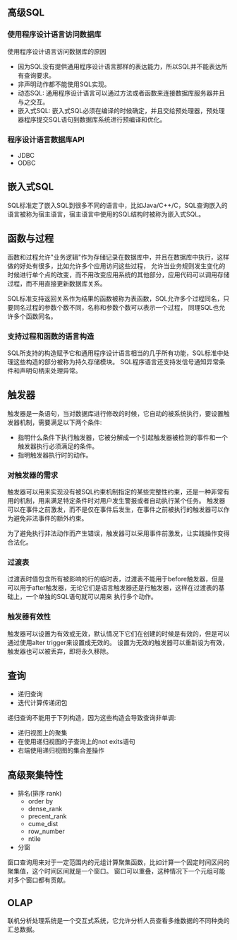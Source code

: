 ## 高级SQL
### 使用程序设计语言访问数据库
使用程序设计语言访问数据库的原因
+ 因为SQL没有提供通用程序设计语言那样的表达能力，所以SQL并不能表达所有查询要求。
+ 非声明动作都不能使用SQL实现。
+ 动态SQL: 通用程序设计语言可以通过方法或者函数来连接数据库服务器并且与之交互。
+ 嵌入式SQL: 嵌入式SQL必须在编译的时候确定，并且交给预处理器，预处理器程序提交SQL语句到数据库系统进行预编译和优化。
### 程序设计语言数据库API
+ JDBC
+ ODBC
## 嵌入式SQL
SQL标准定了嵌入SQL到很多不同的语言中，比如Java/C++/C，SQL查询嵌入的语言被称为宿主语言，宿主语言中使用的SQL结构时被称为嵌入式SQL。
## 函数与过程
函数和过程允许"业务逻辑"作为存储记录在数据库中，并且在数据库中执行，这样做的好处有很多，比如允许多个应用访问这些过程，
允许当业务规则发生变化的时候进行单个点的改变，而不用改变应用系统的其他部分，应用代码可以调用存储过程，而不用直接更新数据库关系。

SQL标准支持返回关系作为结果的函数被称为表函数，SQL允许多个过程同名，只要同名过程的参数个数不同，名称和参数个数可以表示一个过程，
同理SQL也允许多个函数同名。
### 支持过程和函数的语言构造
SQL所支持的构造赋予它和通用程序设计语言相当的几乎所有功能，SQL标准中处理这些构造的部分被称为持久存储模块。
SQL程序语言还支持发信号通知异常条件和声明句柄来处理异常。
## 触发器
触发器是一条语句，当对数据库进行修改的时候，它自动的被系统执行，要设置触发器机制，需要满足以下两个条件:
+ 指明什么条件下执行触发器，它被分解成一个引起触发器被检测的事件和一个触发器执行必须满足的条件。
+ 指明触发器执行时的动作。

### 对触发器的需求
触发器可以用来实现没有被SQL约束机制指定的某些完整性约束，还是一种非常有用的机制，用来满足特定条件时对用户发生警报或者自动执行某个任务。
触发器可以在事件之前激发，而不是仅在事件后发生，在事件之前被执行的触发器可以作为避免非法事件的额外约束。

为了避免执行非法动作而产生错误，触发器可以采用事件前激发，让实践操作变得合法化。
### 过渡表
过渡表时值包含所有被影响的行的临时表，过渡表不能用于before触发器，但是可以用于after触发器，无论它们是语言触发器还是行触发器，这样在过渡表的基础上，一个单独的SQL语句就可以用来
执行多个动作。
### 触发器有效性
触发器可以设置为有效或无效，默认情况下它们在创建的时候是有效的，但是可以通过使用alter trigger来设置成无效的。
设置为无效的触发器可以重新设为有效，触发器也可以被丢弃，即将永久移除。

## 查询
+ 递归查询
+ 迭代计算传递闭包

递归查询不能用于下列构造，因为这些构造会导致查询非单调:
+ 递归视图上的聚集
+ 在使用递归视图的子查询上的not exits语句
+ 右端使用递归视图的集合差操作

## 高级聚集特性
+ 排名(排序 rank)
  + order by
  + dense_rank
  + precent_rank
  + cume_dist
  + row_number
  + ntile
+ 分窗

窗口查询用来对于一定范围内的元组计算聚集函数，比如计算一个固定时间区间的聚集值，这个时间区间就是一个窗口。
窗口可以重叠，这种情况下一个元组可能对多个窗口都有贡献。
## OLAP
联机分析处理系统是一个交互式系统，它允许分析人员查看多维数据的不同种类的汇总数据。